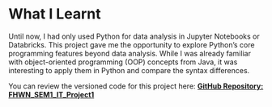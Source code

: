# What I Learnt

Until now, I had only used Python for data analysis in Jupyter Notebooks or Databricks. This project gave me the opportunity to explore Python’s core programming features beyond data analysis. While I was already familiar with object-oriented programming (OOP) concepts from Java, it was interesting to apply them in Python and compare the syntax differences.

You can review the versioned code for this project here:
**[GitHub Repository: FHWN_SEM1_IT_Project1](https://github.com/MrsPomodoro/FHWN_SEM1_IT_Project1)**
